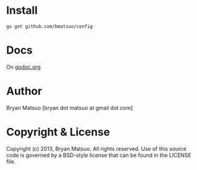 [godoc.org]: http://godoc.org/github.com/bmatsuo/config/ "godoc.org"

Install
=======

    go get github.com/bmatsuo/config

Docs
====

On [godoc.org][]

Author
======

Bryan Matsuo [bryan dot matsuo at gmail dot com]

Copyright & License
===================

Copyright (c) 2013, Bryan Matsuo.
All rights reserved.
Use of this source code is governed by a BSD-style license that can be
found in the LICENSE file.
